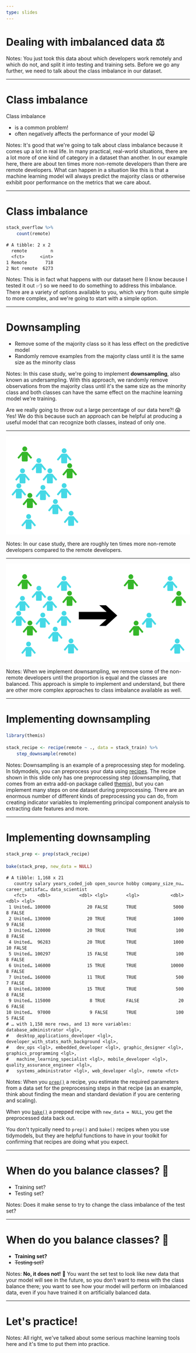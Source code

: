 ```yaml
---
type: slides
---
```


# Dealing with imbalanced data ⚖️


Notes: You just took this data about which developers work remotely and which do not, and split it into testing and training sets. Before we go any further, we need to talk about the class imbalance in our dataset.

---

# Class imbalance

Class imbalance

- is a common problem!
- often negatively affects the performance of your model 🙀

Notes: It's good that we're going to talk about class imbalance because it comes up a lot in real life. In many practical, real-world situations, there are a lot more of one kind of category in a dataset than another. In our example here, there are about ten times more non-remote developers than there are remote developers. What can happen in a situation like this is that a machine learning model will always predict the majority class or otherwise exhibit poor performance on the metrics that we care about.

---

# Class imbalance

```r
stack_overflow %>% 
    count(remote)
```

```out
# A tibble: 2 x 2
  remote         n
  <fct>      <int>
1 Remote       718
2 Not remote  6273
```

Notes: This is in fact what happens with our dataset here (I know because I tested it out ✅) so we need to do something to address this imbalance. There are a variety of options available to you, which vary from quite simple to more complex, and we're going to start with a simple option.

---

# Downsampling

- Remove some of the majority class so it has less effect on the predictive model
- Randomly remove examples from the majority class until it is the same size as the minority class

Notes: In this case study, we're going to implement **downsampling**, also known as undersampling. With this approach, we randomly remove observations from the majority class until it's the same size as the minority class and both classes can have the same effect on the machine learning model we're training. 

Are we really going to throw out a large percentage of our data here?! 😱 Yes! We do this because such an approach can be helpful at producing a useful model that can recognize both classes, instead of only one.

---

![](https://github.com/juliasilge/course-ML-tidymodels/blob/master/img/downsample1.png?raw=true)

Notes: In our case study, there are roughly ten times more non-remote developers compared to the remote developers.


---

![](https://github.com/juliasilge/course-ML-tidymodels/blob/master/img/downsample2.png?raw=true)

Notes: When we implement downsampling, we remove some of the non-remote developers until the proportion is equal and the classes are balanced. This approach is simple to implement and understand, but there are other more complex approaches to class imbalance available as well.

---

# Implementing downsampling

```r
library(themis)

stack_recipe <- recipe(remote ~ ., data = stack_train) %>% 
    step_downsample(remote)
```

Notes: Downsampling is an example of a preprocessing step for modeling. In tidymodels, you can preprocess your data using [recipes](https://tidymodels.github.io/recipes/). The recipe shown in this slide only has one preprocessing step (downsampling, that comes from an extra add-on package called [themis](https://themis.tidymodels.org/)), but you can implement many steps on one dataset during preprocessing. There are an enormous number of different kinds of preprocessing you can do, from creating indicator variables to implementing principal component analysis to extracting date features and more.

---

# Implementing downsampling


```r
stack_prep <- prep(stack_recipe)

bake(stack_prep, new_data = NULL)
```
```out
# A tibble: 1,168 x 21
   country salary years_coded_job open_source hobby company_size_nu… career_satisfac… data_scientist
   <fct>    <dbl>           <dbl> <lgl>       <lgl>            <dbl>            <dbl> <lgl>         
 1 United… 100000              20 FALSE       TRUE              5000                8 FALSE         
 2 United… 130000              20 TRUE        TRUE              1000                9 FALSE         
 3 United… 120000              20 TRUE        TRUE               100                8 FALSE         
 4 United…  96283              20 TRUE        TRUE              1000               10 FALSE         
 5 United… 100297              15 FALSE       TRUE               100                8 FALSE         
 6 United… 146000              15 TRUE        TRUE             10000                8 FALSE         
 7 United… 160000              11 TRUE        TRUE               500                7 FALSE         
 8 United… 103000              15 TRUE        TRUE               500                8 FALSE         
 9 United… 115000               8 TRUE        FALSE               20                6 FALSE         
10 United…  97000               9 FALSE       TRUE               100                5 FALSE         
# … with 1,158 more rows, and 13 more variables: database_administrator <lgl>,
#   desktop_applications_developer <lgl>, developer_with_stats_math_background <lgl>,
#   dev_ops <lgl>, embedded_developer <lgl>, graphic_designer <lgl>, graphics_programming <lgl>,
#   machine_learning_specialist <lgl>, mobile_developer <lgl>, quality_assurance_engineer <lgl>,
#   systems_administrator <lgl>, web_developer <lgl>, remote <fct>
```

Notes: When you [`prep()`](https://recipes.tidymodels.org/reference/prep.html) a recipe, you estimate the required parameters from a data set for the preprocessing steps in that recipe (as an example, think about finding the mean and standard deviation if you are centering and scaling). 

When you [`bake()`](https://recipes.tidymodels.org/reference/bake.html) a prepped recipe with `new_data = NULL`, you get the preprocessed data back out. 

You don't typically need to `prep()` and `bake()` recipes when you use tidymodels, but they are helpful functions to have in your toolkit for confirming that recipes are doing what you expect.

---

# When do you balance classes? 🤔

- Training set?
- Testing set?

Notes: Does it make sense to try to change the class imbalance of the test set? 

---

# When do you balance classes? 🤔

- **Training set?**
- ~~Testing set?~~

Notes: **No, it does not!** 🙅 You want the set test to look like new data that your model will see in the future, so you don't want to mess with the class balance there; you want to see how your model will perform on imbalanced data, even if you have trained it on artificially balanced data.

---

# Let's practice!

Notes: All right, we've talked about some serious machine learning tools here and it's time to put them into practice.










